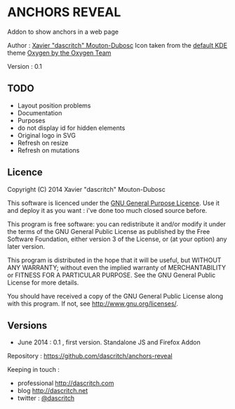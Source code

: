 ANCHORS REVEAL
==============

Addon to show anchors in a web page

Author :  [Xavier "dascritch" Mouton-Dubosc](http://dascritch.com)
Icon taken from the [default KDE](http://kde.org) theme [Oxygen by the Oxygen Team](http://techbase.kde.org/Projects/Oxygen)

Version : 0.1

TODO
----
* Layout position problems
* Documentation
* Purposes
* do not display id for hidden elements
* Original logo in SVG
* Refresh on resize
* Refresh on mutations

Licence
-------

Copyright (C) 2014 Xavier "dascritch" Mouton-Dubosc

This software is licenced under the [GNU General Purpose Licence](http://www.gnu.org/licenses/gpl-3.0.txt).
Use it and deploy it as you want : i've done too much closed source before.

This program is free software: you can redistribute it and/or modify
it under the terms of the GNU General Public License as published by
the Free Software Foundation, either version 3 of the License, or
(at your option) any later version.

This program is distributed in the hope that it will be useful,
but WITHOUT ANY WARRANTY; without even the implied warranty of
MERCHANTABILITY or FITNESS FOR A PARTICULAR PURPOSE.  See the
GNU General Public License for more details.

You should have received a copy of the GNU General Public License
along with this program.  If not, see <http://www.gnu.org/licenses/>.

Versions
--------
* June 2014 : 0.1 , first version. Standalone JS and Firefox Addon

Repository : <https://github.com/dascritch/anchors-reveal>

Keeping in touch :
* professional <http://dascritch.com>
* blog <http://dascritch.net>
* twitter : [@dascritch](https://twitter.com/dascritch)
